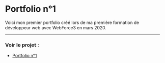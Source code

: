 # Portfolio n°1
Voici mon premier portfolio créé lors de ma première formation de développeur web avec WebForce3 en mars 2020.

---

### Voir le projet :
* [Portfolio n°1](https://nadiaprojets.github.io/portfolio1/) 
